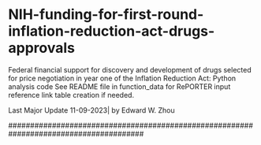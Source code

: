 # NIH-funding-for-first-round-inflation-reduction-act-drugs-approvals
Federal financial support for discovery and development of drugs selected for price negotiation in year one of the Inflation Reduction Act: Python analysis code
See README file in function_data for RePORTER input reference link table creation if needed.  

Last Major Update 11-09-2023| by Edward W. Zhou


#######################################################################################

